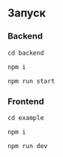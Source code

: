 
## Запуск

### Backend

`cd backend`

`npm i`

`npm run start`

### Frontend

`cd example`

`npm i`

`npm run dev`

